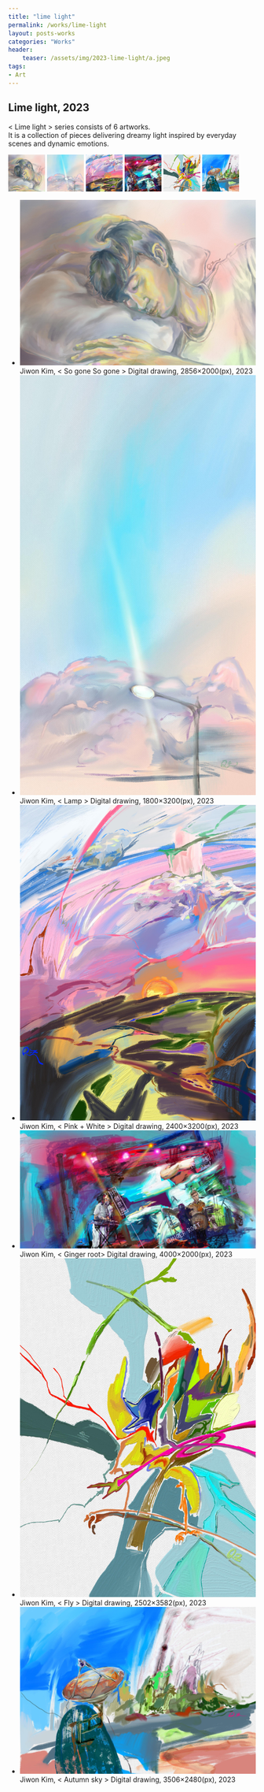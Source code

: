 ```yaml
---
title: "lime light"
permalink: /works/lime-light
layout: posts-works
categories: "Works"
header:
    teaser: /assets/img/2023-lime-light/a.jpeg
tags:
- Art
--- 
```


## Lime light, 2023
< Lime light > series consists of 6 artworks.  
It is a collection of pieces delivering dreamy light inspired by everyday scenes and dynamic emotions.
<div class="carousel-container">
<!-- Thumbnails -->
<div class="carousel-thumbnails">
    <img src="/assets/img/2023-lime-light/za.jpeg" width="75" height="75" data-index="0">
    <img src="/assets/img/2023-lime-light/zb.jpeg" width="75" height="75" data-index="1">
    <img src="/assets/img/2023-lime-light/zc.jpeg" width="75" height="75" data-index="2">
    <img src="/assets/img/2023-lime-light/zd.jpeg" width="75" height="75" data-index="3">
    <img src="/assets/img/2023-lime-light/ze.jpeg" width="75" height="75" data-index="4">
    <img src="/assets/img/2023-lime-light/zf.jpeg" width="75" height="75" data-index="5">
</div>
<!-- Main Carousel -->
<div class="glide glide-main">
    <div class="glide__track" data-glide-el="track">
    <ul class="glide__slides">
        <li class="glide__slide">
            <img src="/assets/img/2023-lime-light/a.jpeg">
            <div class="slide-caption">Jiwon Kim, < So gone So gone > Digital drawing, 2856×2000(px), 2023
            </div>
        </li>
        <li class="glide__slide">
            <img src="/assets/img/2023-lime-light/b.jpeg">
            <div class="slide-caption">Jiwon Kim, < Lamp > Digital drawing, 1800×3200(px), 2023</div>
        </li>
        <li class="glide__slide">
            <img src="/assets/img/2023-lime-light/c.jpeg">
            <div class="slide-caption">Jiwon Kim, < Pink + White > Digital drawing, 2400×3200(px), 2023</div>
        </li>
        <li class="glide__slide">
            <img src="/assets/img/2023-lime-light/d.jpeg">
            <div class="slide-caption">Jiwon Kim, < Ginger root> Digital drawing, 4000×2000(px), 2023</div>
        </li>
        <li class="glide__slide">
            <img src="/assets/img/2023-lime-light/e.jpeg">
            <div class="slide-caption">Jiwon Kim, < Fly > Digital drawing, 2502×3582(px), 2023</div>
        </li>
        <li class="glide__slide">
            <img src="/assets/img/2023-lime-light/f.jpeg">
            <div class="slide-caption">Jiwon Kim, < Autumn sky > Digital drawing, 3506×2480(px), 2023</div>
        </li>
    </ul>
    </div>
</div>
